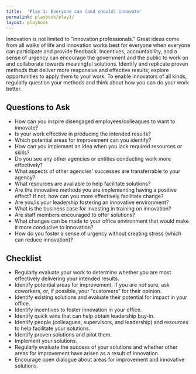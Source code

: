 ```yaml
---
title:  'Play 1: Everyone can (and should) innovate'
permalink: playbook/play1/
layout: playbook
---
```


<p class="usa-font-lead"> Innovation is not limited to “innovation professionals.” Great ideas come from all walks of life and innovation works best for everyone when everyone can participate and provide feedback. Incentives, accountability, and a sense of urgency can encourage the government and the public to work on and collaborate towards meaningful solutions. Identify and replicate proven methods that deliver more responsive and effective results; explore opportunities to apply them to your work. To enable innovators of all kinds, regularly question your methods and think about how you can do your work better.</p>

## Questions to Ask

- How can you inspire disengaged employees/colleagues to want to innovate?
- Is your work effective in producing the intended results?
- Which potential areas for improvement can you identify?
- How can you implement an idea when you lack required resources or skills?
- Do you see any other agencies or entities conducting work more effectively?
- What aspects of other agencies’ successes are transferrable to your agency?
- What resources are available to help facilitate solutions?
- Are the innovative methods you are implementing having a positive effect? If not, how can you more effectively facilitate change?
- Are you/is your leadership fostering an innovative environment?
- What is the business case for investing in training on innovation?
- Are staff members encouraged to offer solutions?
- What changes can be made to your office environment that would make it more conducive to innovation?
- How do you foster a sense of urgency without creating stress (which can reduce innovation)?

## Checklist

- Regularly evaluate your work to determine whether you are most effectively delivering your intended results.
- Identify potential areas for improvement. If you are not sure, ask coworkers, or, if possible, your “customers” for their opinion.
- Identify existing solutions and evaluate their potential for impact in your office.
- Identify incentives to foster innovation in your office.
- Identify quick wins that can help obtain leadership buy-in.
- Identify people (colleagues, supervisors, and leadership) and resources to help facilitate your solutions.
- Identify proven solutions and pilot them.
- Implement your solutions.
- Regularly evaluate the success of your solutions and whether other areas for improvement have arisen as a result of innovation.
- Encourage open dialogue about areas for improvement and innovative solutions.

